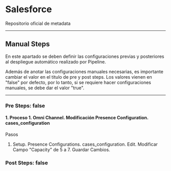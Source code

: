 # Salesforce

Repositorio oficial de metadata

--------

## Manual Steps

En este apartado se deben definir las configuraciones previas y posteriores al despliegue automático realizado por Pipeline.

Además de anotar las configuraciones manuales necesarias, es importante cambiar el valor en el titulo de pre y post steps. Los valores vienen en "false" por defecto, por lo tanto, si se requiere hacer configuraciones manuales, se debe dar el valor "true".

--------

### Pre Steps: false 
 

#### 1. Proceso 1. Omni Channel. Modificación Presence Configuration. cases_configuration 

Pasos

1. Setup. Presence Configurations. cases_configuration. Edit. Modificar Campo "Capacity" de 5 a 7. Guardar Cambios. 

### Post Steps: false




